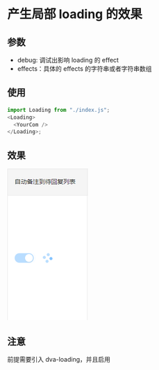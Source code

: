 # 产生局部 loading 的效果

## 参数

- debug: 调试出影响 loading 的 effect
- effects：具体的 effects 的字符串或者字符串数组

## 使用

```js
import Loading from "./index.js";
<Loading>
  <YourCom />
</Loading>;
```

## 效果

![效果](./demo.png)

## 注意

前提需要引入 dva-loading，并且启用

